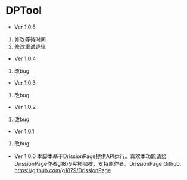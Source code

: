# DPTool
* Ver 1.0.5
1. 修改等待时间
2. 修改重试逻辑

* Ver 1.0.4
1. 改bug

* Ver 1.0.3
1. 改bug

* Ver 1.0.2
1. 改bug

* Ver 1.0.1
1. 改bug

* Ver 1.0.0
本脚本基于DrissionPage提供API运行。喜欢本功能请给DrissionPage作者g1879买杯咖啡，支持原作者。DrissionPage Github: https://github.com/g1879/DrissionPage